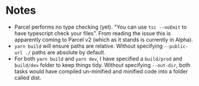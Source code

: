 # Notes

- Parcel performs no type checking (yet). "You can use `tsc --noEmit` to have typescript check your files". From reading the issue this is apparently coming to Parcel v2 (which as it stands is currently in Alpha).
- `yarn build` will ensure paths are relative. Without specifying `--public-url ./` paths are absolute by default.
- For both `yarn build` and `yarn dev`, I have specified a `build/prod` and `build/dev` folder to keep things tidy. Without specifying `--out-dir`, both tasks would have compiled un-minified and minified code into a folder called dist.
